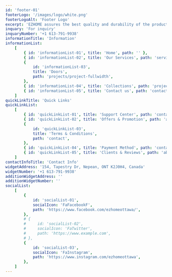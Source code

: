 ```yaml
---
id: 'footer-01'
footerLogo: '/images/logo/white.png'
footerLogoAlt: 'Footer Logo'
excerpt: 'EZHOME assures the best quality and durability of the products you buy.'
inquary: 'For inquiry'
inquaryNumber: '+1 613-791-9938'
informationTitle: 'Information'
informationList:
    [
        { id: 'informationList-01', title: 'Home', path: '' },
        { id: 'informationList-02', title: 'Our Services', path: 'services' },
        {
            id: 'informationList-03',
            title: 'Doors',
            path: 'projects/project-fullwidth',
        },
        { id: 'informationList-04', title: 'Collections', path: 'projects2/project-fullwidth' },
        { id: 'informationList-05', title: 'Contact us', path: 'contact' },
    ]
quickLinkTitle: 'Quick Links'
quickLinkList:
    [
        { id: 'quickLinkList-01', title: 'Support Center', path: 'contact' },
        { id: 'quickLinkList-02', title: 'Offers & Promotion', path: 'about' },
        {
            id: 'quickLinkList-03',
            title: 'Terms & Conditions',
            path: 'contact',
        },
        { id: 'quickLinkList-04', title: 'Payment Method', path: 'contact' },
        { id: 'quickLinkList-05', title: 'Clients & Reviews', path: 'about' },
    ]
contactInfoTitle: 'Contact Info'
widgetAddress: '154, Tapestry Dr, Nepean, ONT K2J0H4, Canada'
widgetNumber: '+1 613-791-9938'
additionWidgetAddress: ''
additionWidgetNumber: ''
socialList:
    [
        {
            id: 'socialList-01',
            socialIcon: 'FaFacebookF',
            path: 'https://www.facebook.com/ezhomeottawa/',
        },
        # {
        #     id: 'socialList-02',
        #     socialIcon: 'FaTwitter',
        #     path: 'https://www.example.com',
        # },
        {
            id: 'socialList-03',
            socialIcon: 'FaInstagram',
            path: 'https://www.instagram.com/ezhomeottawa',
        },
    ]
---
```

